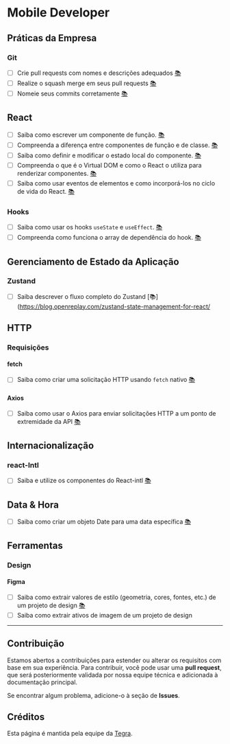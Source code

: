 # Mobile Developer

## Práticas da Empresa

### Git

- [ ] Crie pull requests com nomes e descrições adequados [:books:](https://medium.com/@hugooodias/the-anatomy-of-a-perfect-pull-request-567382bb6067)
- [ ] Realize o squash merge em seus pull requests [:books:](https://blog.pairworking.com/why-you-should-care-about-squash-and-merge-in-git-675856bf66b0)
- [ ] Nomeie seus commits corretamente [:books:](https://chris.beams.io/posts/git-commit/)

## React

- [ ] Saiba como escrever um componente de função. [:books:](https://www.robinwieruch.de/react-function-component#react-function-component-example)
- [ ] Compreenda a diferença entre componentes de função e de classe. [:books:](https://medium.com/@Zwenza/functional-vs-class-components-in-react-231e3fbd7108#:~:text=The%20most%20obvious%20one%20difference,which%20returns%20a%20React%20element.)
- [ ] Saiba como definir e modificar o estado local do componente. [:books:](https://reactjs.org/docs/faq-state.html)
- [ ] Compreenda o que é o Virtual DOM e como o React o utiliza para renderizar componentes. [:books:](https://www.youtube.com/watch?v=RquK3TImY9U)
- [ ] Saiba como usar eventos de elementos e como incorporá-los no ciclo de vida do React. [:books:](https://stackoverflow.com/questions/29303456/reactjs-onclick-change-element/29304703#29304703)

### Hooks

- [ ] Saiba como usar os hooks `useState` e `useEffect`. [:books:](https://www.valentinog.com/blog/hooks/)
- [ ] Compreenda como funciona o array de dependência do hook. [:books:](https://medium.com/better-programming/understanding-the-useeffect-dependency-array-2913da504c44)

## Gerenciamento de Estado da Aplicação

### Zustand

- [ ] Saiba descrever o fluxo completo do Zustand [📚](https://blog.openreplay.com/zustand-state-management-for-react/

## HTTP

### Requisições

#### fetch

- [ ] Saiba como criar uma solicitação HTTP usando `fetch` nativo [:books:](https://developer.mozilla.org/en-US/docs/Web/API/Fetch_API/Using_Fetch)

#### Axios

- [ ] Saiba como usar o Axios para enviar solicitações HTTP a um ponto de extremidade da API [:books:](https://github.com/tegrasoftware/cra-template-tegrasoftware/blob/master/template/src/modules/users/users.sagas.ts)

## Internacionalização

### react-Intl

- [ ] Saiba e utilize os componentes do React-intl [:books:](https://www.newline.co/@dmitryrogozhny/quick-introduction-to-internationalization-in-react-with-react-intl--13b17de9)

## Data & Hora

- [ ] Saiba como criar um objeto Date para uma data específica [:books:](https://www.digitalocean.com/community/tutorials/understanding-date-and-time-in-javascript)

## Ferramentas

### Design

#### Figma

- [ ] Saiba como extrair valores de estilo (geometria, cores, fontes, etc.) de um projeto de design [:books:](https://www.figma.com/resources/assets/developer-onboarding-guide/)
- [ ] Saiba como extrair ativos de imagem de um projeto de design

---

Contribuição
------------

Estamos abertos a contribuições para estender ou alterar os requisitos com base em sua experiência. Para contribuir, você pode usar uma **pull request**, que será posteriormente validada por nossa equipe técnica e adicionada à documentação principal.

Se encontrar algum problema, adicione-o à seção de **Issues**.

Créditos
--------

Esta página é mantida pela equipe da [Tegra](https://tegra.com.br).
